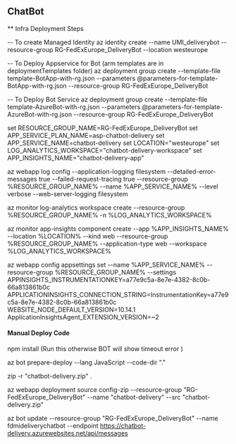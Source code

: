 ## ChatBot

** Infra Deployment Steps

-- To create Managed Identity
az identity create --name UMI_deliverybot --resource-group RG-FedExEurope_DeliveryBot --location westeurope

-- To Deploy Appservice for Bot (arm templates are in deploymentTemplates folder)
az deployment group create --template-file template-BotApp-with-rg.json --parameters @parameters-for-template-BotApp-with-rg.json --resource-group RG-FedExEurope_DeliveryBot

-- To Deploy Bot Service
az deployment group create --template-file template-AzureBot-with-rg.json --parameters @parameters-for-template-AzureBot-with-rg.json --resource-group RG-FedExEurope_DeliveryBot

set RESOURCE_GROUP_NAME=RG-FedExEurope_DeliveryBot
set APP_SERVICE_PLAN_NAME=asp-chatbot-delivery
set APP_SERVICE_NAME=chatbot-delivery
set LOCATION="westeurope"
set LOG_ANALYTICS_WORKSPACE="chatbot-delivery-workspace"
set APP_INSIGHTS_NAME="chatbot-delivery-app"

az webapp log config --application-logging filesystem --detailed-error-messages true --failed-request-tracing true --resource-group %RESOURCE_GROUP_NAME%  --name %APP_SERVICE_NAME% --level verbose --web-server-logging filesystem

az monitor log-analytics workspace create --resource-group %RESOURCE_GROUP_NAME% -n %LOG_ANALYTICS_WORKSPACE%

az monitor app-insights component create --app %APP_INSIGHTS_NAME% --location %LOCATION% --kind web --resource-group %RESOURCE_GROUP_NAME% --application-type web --workspace %LOG_ANALYTICS_WORKSPACE%

az webapp config appsettings set --name %APP_SERVICE_NAME% --resource-group %RESOURCE_GROUP_NAME% --settings APPINSIGHTS_INSTRUMENTATIONKEY=a77e9c5a-8e7e-4382-8c0b-66a813861b0c APPLICATIONINSIGHTS_CONNECTION_STRING=InstrumentationKey=a77e9c5a-8e7e-4382-8c0b-66a813861b0c WEBSITE_NODE_DEFAULT_VERSION=10.14.1 ApplicationInsightsAgent_EXTENSION_VERSION=~2

#### Manual Deploy Code
npm install (Run this otherwise BOT will show timeout error )

az bot prepare-deploy --lang JavaScript --code-dir "."

zip -r "chatbot-delivery.zip" . 

az webapp deployment source config-zip --resource-group "RG-FedExEurope_DeliveryBot" --name "chatbot-delivery" --src "chatbot-delivery.zip"

az bot update --resource-group "RG-FedExEurope_DeliveryBot" --name fdmideliverychatbot  --endpoint https://chatbot-delivery.azurewebsites.net/api/messages



